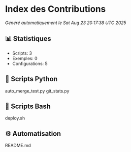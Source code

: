 # Index des Contributions

*Généré automatiquement le Sat Aug 23 20:17:38 UTC 2025*

## 📊 Statistiques
- Scripts: 3
- Exemples: 0
- Configurations: 5

## 🐍 Scripts Python
auto_merge_test.py
git_stats.py

## 🔧 Scripts Bash
deploy.sh

## ⚙️ Automatisation
README.md
